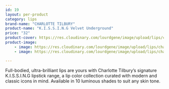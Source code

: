 ```yaml
---
id: 19
layout: per-product
category: lips
brand-name: "CHARLOTTE TILBURY"
product-name: "K.I.S.S.I.N.G Velvet Underground"
price: "32"
product-cover: https://res.cloudinary.com/lourdgene/image/upload/lips/charlotte-luxury-lipstick/so-marilyn.jpg
product-image:
    - image: https://res.cloudinary.com/lourdgene/image/upload/lips/charlotte-luxury-lipstick/so-marilyn.jpg
    - image: https://res.cloudinary.com/lourdgene/image/upload/lips/charlotte-luxury-lipstick/so-marilyn-shade.jpg

---
```

Full-bodied, ultra-brilliant lips are yours with Charlotte Tilbury’s signature K.I.S.S.I.N.G lipstick range, a lip color collection curated with modern and classic icons in mind. Available in 10 luminous shades to suit any skin tone.

